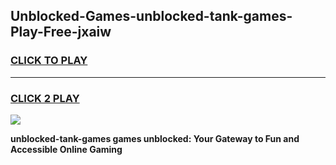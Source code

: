 
## Unblocked-Games-unblocked-tank-games-Play-Free-jxaiw
<h3>
<a href="https://premium76.site?title=unblocked-tank-games&ref=17A">CLICK TO PLAY</a></h3>
<hr>

<h3>
<a href="https://premium76.site?title=unblocked-tank-games&ref=17A">CLICK 2 PLAY</a>
  
</h3>

<a href="https://premium76.site?title=unblocked-tank-games&ref=17A"><img src="https://clearcache.store/games.png"></a>


**unblocked-tank-games games unblocked: Your Gateway to Fun and Accessible Online Gaming**
